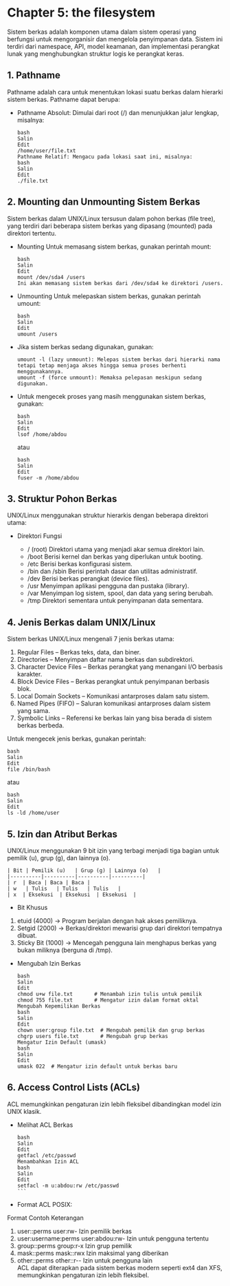 # Chapter 5: the filesystem 

Sistem berkas adalah komponen utama dalam sistem operasi yang berfungsi untuk mengorganisir dan mengelola penyimpanan data. Sistem ini terdiri dari namespace, API, model keamanan, dan implementasi perangkat lunak yang menghubungkan struktur logis ke perangkat keras.

## 1. Pathname
Pathname adalah cara untuk menentukan lokasi suatu berkas dalam hierarki sistem berkas. Pathname dapat berupa:

* Pathname Absolut: Dimulai dari root (/) dan menunjukkan jalur lengkap, misalnya:
    ``` 
    bash
    Salin
    Edit
    /home/user/file.txt
    Pathname Relatif: Mengacu pada lokasi saat ini, misalnya:
    bash
    Salin
    Edit
    ./file.txt  
    ``` 

## 2. Mounting dan Unmounting Sistem Berkas
Sistem berkas dalam UNIX/Linux tersusun dalam pohon berkas (file tree), yang terdiri dari beberapa sistem berkas yang dipasang (mounted) pada direktori tertentu.

* Mounting Untuk memasang sistem berkas, gunakan perintah mount:

    ``` 
    bash
    Salin
    Edit
    mount /dev/sda4 /users
    Ini akan memasang sistem berkas dari /dev/sda4 ke direktori /users.
    ```   

* Unmounting Untuk melepaskan sistem berkas, gunakan perintah umount:
    ``` 
    bash
    Salin
    Edit
    umount /users
    ``` 

* Jika sistem berkas sedang digunakan, gunakan:
    ``` 
    umount -l (lazy unmount): Melepas sistem berkas dari hierarki nama tetapi tetap menjaga akses hingga semua proses berhenti menggunakannya.
    umount -f (force unmount): Memaksa pelepasan meskipun sedang digunakan.
    ``` 

* Untuk mengecek proses yang masih menggunakan sistem berkas, gunakan:
    ``` 
    bash
    Salin
    Edit
    lsof /home/abdou
    ``` 

    atau
    ``` 
    bash
    Salin
    Edit
    fuser -m /home/abdou    
    ```  

## 3. Struktur Pohon Berkas
UNIX/Linux menggunakan struktur hierarkis dengan beberapa direktori utama:

* Direktori	Fungsi
    
    * / (root)	Direktori utama yang menjadi akar semua direktori lain.
    * /boot	Berisi kernel dan berkas yang diperlukan untuk booting.
    * /etc	Berisi berkas konfigurasi sistem.
    * /bin dan /sbin	Berisi perintah dasar dan utilitas administratif.
    * /dev	Berisi berkas perangkat (device files).
    * /usr	Menyimpan aplikasi pengguna dan pustaka (library).
    * /var	Menyimpan log sistem, spool, dan data yang sering berubah.
    * /tmp	Direktori sementara untuk penyimpanan data sementara.
    
## 4. Jenis Berkas dalam UNIX/Linux
Sistem berkas UNIX/Linux mengenali 7 jenis berkas utama:

1. Regular Files – Berkas teks, data, dan biner.
2. Directories – Menyimpan daftar nama berkas dan subdirektori.
3. Character Device Files – Berkas perangkat yang menangani I/O berbasis karakter.
4. Block Device Files – Berkas perangkat untuk penyimpanan berbasis blok.
5. Local Domain Sockets – Komunikasi antarproses dalam satu sistem.
6. Named Pipes (FIFO) – Saluran komunikasi antarproses dalam sistem yang sama.
7. Symbolic Links – Referensi ke berkas lain yang bisa berada di sistem berkas berbeda.    

Untuk mengecek jenis berkas, gunakan perintah:
``` 
bash
Salin
Edit
file /bin/bash
``` 
atau
``` 
bash
Salin
Edit
ls -ld /home/user
``` 

## 5. Izin dan Atribut Berkas
UNIX/Linux menggunakan 9 bit izin yang terbagi menjadi tiga bagian untuk pemilik (u), grup (g), dan lainnya (o).

    | Bit | Pemilik (u)   | Grup (g) | Lainnya (o)   |
    |----------|----------|----------|----------|
    | r  | Baca | Baca | Baca | 
    | w   | Tulis   | Tulis   | Tulis   | 
    | x  | Eksekusi  | Eksekusi  | Eksekusi  | 


* Bit Khusus
1. etuid (4000) → Program berjalan dengan hak akses pemiliknya.
2. Setgid (2000) → Berkas/direktori mewarisi grup dari direktori tempatnya dibuat.
3. Sticky Bit (1000) → Mencegah pengguna lain menghapus berkas yang bukan miliknya (berguna di /tmp).

* Mengubah Izin Berkas
    ```
    bash
    Salin
    Edit
    chmod u+w file.txt       # Menambah izin tulis untuk pemilik
    chmod 755 file.txt       # Mengatur izin dalam format oktal
    Mengubah Kepemilikan Berkas
    bash
    Salin
    Edit
    chown user:group file.txt  # Mengubah pemilik dan grup berkas
    chgrp users file.txt       # Mengubah grup berkas
    Mengatur Izin Default (umask)
    bash
    Salin
    Edit
    umask 022  # Mengatur izin default untuk berkas baru
    ```

## 6. Access Control Lists (ACLs)
ACL memungkinkan pengaturan izin lebih fleksibel dibandingkan model izin UNIX klasik.

* Melihat ACL Berkas
    ````
    bash
    Salin
    Edit
    getfacl /etc/passwd
    Menambahkan Izin ACL
    bash
    Salin
    Edit
    setfacl -m u:abdou:rw /etc/passwd
    ```
* Format ACL POSIX:

Format	Contoh	Keterangan
1. user::perms	user:rw-	Izin pemilik berkas
2. user:username:perms	user:abdou:rw-	Izin untuk pengguna tertentu
3. group::perms	group:r-x	Izin grup pemilik
4. mask::perms	mask::rwx	Izin maksimal yang diberikan
5. other::perms	other::r--	Izin untuk pengguna lain  
ACL dapat diterapkan pada sistem berkas modern seperti ext4 dan XFS, memungkinkan pengaturan izin lebih fleksibel.
